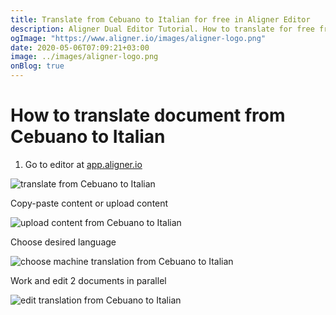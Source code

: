 ```yaml
---
title: Translate from Cebuano to Italian for free in Aligner Editor
description: Aligner Dual Editor Tutorial. How to translate for free from Cebuano to Italian. Aligner is multilingual document management platform. 
ogImage: "https://www.aligner.io/images/aligner-logo.png"
date: 2020-05-06T07:09:21+03:00
image: ../images/aligner-logo.png
onBlog: true
---
```


# How to translate document from Cebuano to Italian

1. Go to editor at [app.aligner.io](https://app.aligner.io "Aligner App web page")

![translate from Cebuano to Italian](../aligner-blank-editor.png "translate from Cebuano to Italian")

Copy-paste content or upload content

![upload content from Cebuano to Italian](../aligner-uploaded-document.png "upload content from Cebuano to Italian")

Choose desired language

![choose machine translation from Cebuano to Italian](../aligner-language-dropdown.png "choose machine translation from Cebuano to Italian")

Work and edit 2 documents in parallel

![edit translation from Cebuano to Italian](../aligner-double-sitded-editor.png "edit translation from Cebuano to Italian")

